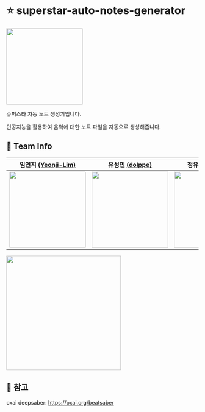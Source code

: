 # ⭐️ superstar-auto-notes-generator
<img src = "https://user-images.githubusercontent.com/57888020/182302865-e3448e92-7abf-4a9a-81f4-24e10c9e869b.png" width = "200px"/>

슈퍼스타 자동 노트 생성기입니다.

인공지능을 활용하여 음악에 대한 노트 파일을 자동으로 생성해줍니다.

## 🤝 Team Info
| 임연지 [(Yeonji-Lim)](https://github.com/Yeonji-Lim) | 유성민 [(dolppe)](https://github.com/dolppe) | 정유진 [(JYOOJIN)](https://github.com/JYOOJIN) |
| :---: | :---: | :---: | 
|<img src ="https://avatars.githubusercontent.com/u/57888020?v=4" width = "200px" height="200px" />|<img src ="https://avatars.githubusercontent.com/u/35285591?v=4" width = "200px" height="200px" />|<img src ="https://avatars.githubusercontent.com/u/69388421?v=4" width = "200px" height="200px" />|

<img src="https://user-images.githubusercontent.com/57888020/182303932-667b791d-3752-4e2e-8aea-dcfb1be96381.png" width = "300px" />


## 🔧 참고
oxai deepsaber:
https://oxai.org/beatsaber
